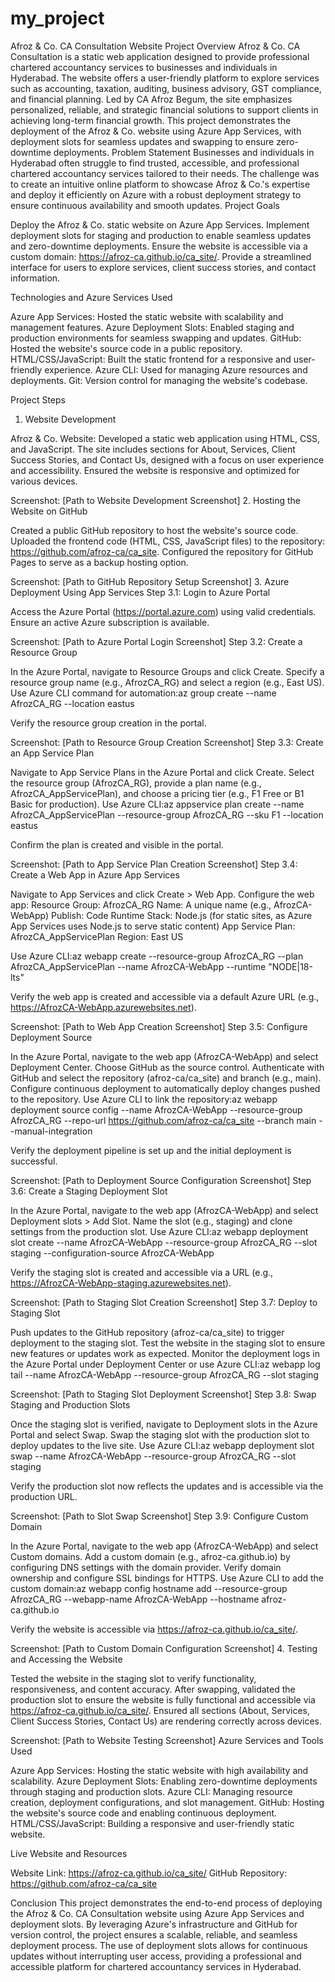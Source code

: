 # my_project
Afroz & Co. CA Consultation Website
Project Overview
Afroz & Co. CA Consultation is a static web application designed to provide professional chartered accountancy services to businesses and individuals in Hyderabad. The website offers a user-friendly platform to explore services such as accounting, taxation, auditing, business advisory, GST compliance, and financial planning. Led by CA Afroz Begum, the site emphasizes personalized, reliable, and strategic financial solutions to support clients in achieving long-term financial growth.
This project demonstrates the deployment of the Afroz & Co. website using Azure App Services, with deployment slots for seamless updates and swapping to ensure zero-downtime deployments.
Problem Statement
Businesses and individuals in Hyderabad often struggle to find trusted, accessible, and professional chartered accountancy services tailored to their needs. The challenge was to create an intuitive online platform to showcase Afroz & Co.'s expertise and deploy it efficiently on Azure with a robust deployment strategy to ensure continuous availability and smooth updates.
Project Goals

Deploy the Afroz & Co. static website on Azure App Services.
Implement deployment slots for staging and production to enable seamless updates and zero-downtime deployments.
Ensure the website is accessible via a custom domain: https://afroz-ca.github.io/ca_site/.
Provide a streamlined interface for users to explore services, client success stories, and contact information.

Technologies and Azure Services Used

Azure App Services: Hosted the static website with scalability and management features.
Azure Deployment Slots: Enabled staging and production environments for seamless swapping and updates.
GitHub: Hosted the website's source code in a public repository.
HTML/CSS/JavaScript: Built the static frontend for a responsive and user-friendly experience.
Azure CLI: Used for managing Azure resources and deployments.
Git: Version control for managing the website's codebase.

Project Steps
1. Website Development

Afroz & Co. Website: Developed a static web application using HTML, CSS, and JavaScript. The site includes sections for About, Services, Client Success Stories, and Contact Us, designed with a focus on user experience and accessibility.
Ensured the website is responsive and optimized for various devices.

Screenshot: [Path to Website Development Screenshot]
2. Hosting the Website on GitHub

Created a public GitHub repository to host the website's source code.
Uploaded the frontend code (HTML, CSS, JavaScript files) to the repository: https://github.com/afroz-ca/ca_site.
Configured the repository for GitHub Pages to serve as a backup hosting option.

Screenshot: [Path to GitHub Repository Setup Screenshot]
3. Azure Deployment Using App Services
Step 3.1: Login to Azure Portal

Access the Azure Portal (https://portal.azure.com) using valid credentials.
Ensure an active Azure subscription is available.

Screenshot: [Path to Azure Portal Login Screenshot]
Step 3.2: Create a Resource Group

In the Azure Portal, navigate to Resource Groups and click Create.
Specify a resource group name (e.g., AfrozCA_RG) and select a region (e.g., East US).
Use Azure CLI command for automation:az group create --name AfrozCA_RG --location eastus


Verify the resource group creation in the portal.

Screenshot: [Path to Resource Group Creation Screenshot]
Step 3.3: Create an App Service Plan

Navigate to App Service Plans in the Azure Portal and click Create.
Select the resource group (AfrozCA_RG), provide a plan name (e.g., AfrozCA_AppServicePlan), and choose a pricing tier (e.g., F1 Free or B1 Basic for production).
Use Azure CLI:az appservice plan create --name AfrozCA_AppServicePlan --resource-group AfrozCA_RG --sku F1 --location eastus


Confirm the plan is created and visible in the portal.

Screenshot: [Path to App Service Plan Creation Screenshot]
Step 3.4: Create a Web App in Azure App Services

Navigate to App Services and click Create > Web App.
Configure the web app:
Resource Group: AfrozCA_RG
Name: A unique name (e.g., AfrozCA-WebApp)
Publish: Code
Runtime Stack: Node.js (for static sites, as Azure App Services uses Node.js to serve static content)
App Service Plan: AfrozCA_AppServicePlan
Region: East US


Use Azure CLI:az webapp create --resource-group AfrozCA_RG --plan AfrozCA_AppServicePlan --name AfrozCA-WebApp --runtime "NODE|18-lts"


Verify the web app is created and accessible via a default Azure URL (e.g., https://AfrozCA-WebApp.azurewebsites.net).

Screenshot: [Path to Web App Creation Screenshot]
Step 3.5: Configure Deployment Source

In the Azure Portal, navigate to the web app (AfrozCA-WebApp) and select Deployment Center.
Choose GitHub as the source control.
Authenticate with GitHub and select the repository (afroz-ca/ca_site) and branch (e.g., main).
Configure continuous deployment to automatically deploy changes pushed to the repository.
Use Azure CLI to link the repository:az webapp deployment source config --name AfrozCA-WebApp --resource-group AfrozCA_RG --repo-url https://github.com/afroz-ca/ca_site --branch main --manual-integration


Verify the deployment pipeline is set up and the initial deployment is successful.

Screenshot: [Path to Deployment Source Configuration Screenshot]
Step 3.6: Create a Staging Deployment Slot

In the Azure Portal, navigate to the web app (AfrozCA-WebApp) and select Deployment slots > Add Slot.
Name the slot (e.g., staging) and clone settings from the production slot.
Use Azure CLI:az webapp deployment slot create --name AfrozCA-WebApp --resource-group AfrozCA_RG --slot staging --configuration-source AfrozCA-WebApp


Verify the staging slot is created and accessible via a URL (e.g., https://AfrozCA-WebApp-staging.azurewebsites.net).

Screenshot: [Path to Staging Slot Creation Screenshot]
Step 3.7: Deploy to Staging Slot

Push updates to the GitHub repository (afroz-ca/ca_site) to trigger deployment to the staging slot.
Test the website in the staging slot to ensure new features or updates work as expected.
Monitor the deployment logs in the Azure Portal under Deployment Center or use Azure CLI:az webapp log tail --name AfrozCA-WebApp --resource-group AfrozCA_RG --slot staging



Screenshot: [Path to Staging Slot Deployment Screenshot]
Step 3.8: Swap Staging and Production Slots

Once the staging slot is verified, navigate to Deployment slots in the Azure Portal and select Swap.
Swap the staging slot with the production slot to deploy updates to the live site.
Use Azure CLI:az webapp deployment slot swap --name AfrozCA-WebApp --resource-group AfrozCA_RG --slot staging


Verify the production slot now reflects the updates and is accessible via the production URL.

Screenshot: [Path to Slot Swap Screenshot]
Step 3.9: Configure Custom Domain

In the Azure Portal, navigate to the web app (AfrozCA-WebApp) and select Custom domains.
Add a custom domain (e.g., afroz-ca.github.io) by configuring DNS settings with the domain provider.
Verify domain ownership and configure SSL bindings for HTTPS.
Use Azure CLI to add the custom domain:az webapp config hostname add --resource-group AfrozCA_RG --webapp-name AfrozCA-WebApp --hostname afroz-ca.github.io


Verify the website is accessible via https://afroz-ca.github.io/ca_site/.

Screenshot: [Path to Custom Domain Configuration Screenshot]
4. Testing and Accessing the Website

Tested the website in the staging slot to verify functionality, responsiveness, and content accuracy.
After swapping, validated the production slot to ensure the website is fully functional and accessible via https://afroz-ca.github.io/ca_site/.
Ensured all sections (About, Services, Client Success Stories, Contact Us) are rendering correctly across devices.

Screenshot: [Path to Website Testing Screenshot]
Azure Services and Tools Used

Azure App Services: Hosting the static website with high availability and scalability.
Azure Deployment Slots: Enabling zero-downtime deployments through staging and production slots.
Azure CLI: Managing resource creation, deployment configurations, and slot management.
GitHub: Hosting the website's source code and enabling continuous deployment.
HTML/CSS/JavaScript: Building a responsive and user-friendly static website.

Live Website and Resources

Website Link: https://afroz-ca.github.io/ca_site/
GitHub Repository: https://github.com/afroz-ca/ca_site

Conclusion
This project demonstrates the end-to-end process of deploying the Afroz & Co. CA Consultation website using Azure App Services and deployment slots. By leveraging Azure's infrastructure and GitHub for version control, the project ensures a scalable, reliable, and seamless deployment process. The use of deployment slots allows for continuous updates without interrupting user access, providing a professional and accessible platform for chartered accountancy services in Hyderabad.
